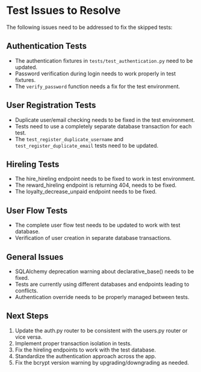 # Test Issues to Resolve

The following issues need to be addressed to fix the skipped tests:

## Authentication Tests
- The authentication fixtures in `tests/test_authentication.py` need to be updated.
- Password verification during login needs to work properly in test fixtures.
- The `verify_password` function needs a fix for the test environment.

## User Registration Tests
- Duplicate user/email checking needs to be fixed in the test environment.
- Tests need to use a completely separate database transaction for each test.
- The `test_register_duplicate_username` and `test_register_duplicate_email` tests need to be updated.

## Hireling Tests
- The hire_hireling endpoint needs to be fixed to work in test environment.
- The reward_hireling endpoint is returning 404, needs to be fixed.
- The loyalty_decrease_unpaid endpoint needs to be fixed.

## User Flow Tests
- The complete user flow test needs to be updated to work with test database.
- Verification of user creation in separate database transactions.

## General Issues
- SQLAlchemy deprecation warning about declarative_base() needs to be fixed.
- Tests are currently using different databases and endpoints leading to conflicts.
- Authentication override needs to be properly managed between tests.

## Next Steps
1. Update the auth.py router to be consistent with the users.py router or vice versa.
2. Implement proper transaction isolation in tests.
3. Fix the hireling endpoints to work with the test database.
4. Standardize the authentication approach across the app.
5. Fix the bcrypt version warning by upgrading/downgrading as needed. 